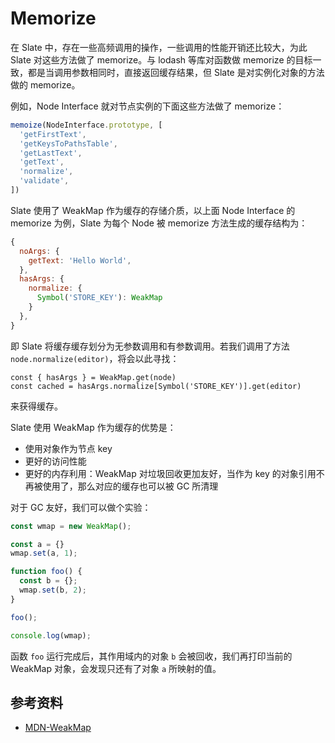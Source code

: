 # Memorize

在 Slate 中，存在一些高频调用的操作，一些调用的性能开销还比较大，为此 Slate 对这些方法做了 memorize。与 lodash 等库对函数做 memorize 的目标一致，都是当调用参数相同时，直接返回缓存结果，但 Slate 是对实例化对象的方法做的 memorize。

例如，Node Interface 就对节点实例的下面这些方法做了 memorize：

```js
memoize(NodeInterface.prototype, [
  'getFirstText',
  'getKeysToPathsTable',
  'getLastText',
  'getText',
  'normalize',
  'validate',
])
```

Slate 使用了 WeakMap 作为缓存的存储介质，以上面 Node Interface 的 memorize 为例，Slate 为每个 Node 被 memorize 方法生成的缓存结构为：

```js
{
  noArgs: {
    getText: 'Hello World',
  },
  hasArgs: {
    normalize: {
      Symbol('STORE_KEY'): WeakMap
    }
  },
}
```

即 Slate 将缓存缓存划分为无参数调用和有参数调用。若我们调用了方法 `node.normalize(editor)`，将会以此寻找：

```
const { hasArgs } = WeakMap.get(node)
const cached = hasArgs.normalize[Symbol('STORE_KEY')].get(editor)
```

来获得缓存。

Slate 使用 WeakMap 作为缓存的优势是：

- 使用对象作为节点 key
- 更好的访问性能
- 更好的内存利用：WeakMap 对垃圾回收更加友好，当作为 key 的对象引用不再被使用了，那么对应的缓存也可以被 GC 所清理

对于 GC 友好，我们可以做个实验：

```js
const wmap = new WeakMap();

const a = {}
wmap.set(a, 1);

function foo() {
  const b = {};
  wmap.set(b, 2);
}

foo();

console.log(wmap);
```

函数 `foo` 运行完成后，其作用域内的对象 `b` 会被回收，我们再打印当前的 WeakMap 对象，会发现只还有了对象 `a` 所映射的值。

## 参考资料

- [MDN-WeakMap](https://developer.mozilla.org/en-US/docs/Web/JavaScript/Reference/Global_Objects/WeakMap)